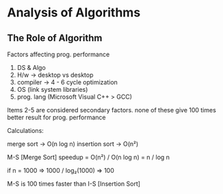 # Analysis of Algorithms

## The Role of Algorithm 

Factors affecting prog. performance
1) DS & Algo
2) H/w -> desktop vs desktop
3) compiler -> 4 - 6 cycle optimization
4) OS (link system libraries)
5) prog. lang (Microsoft Visual C++ > GCC)

Items 2-5 are considered secondary factors.
none of these give 100 times better result for prog. performance

Calculations:

merge sort -> O(n log n)
insertion sort -> O(n²)

M-S [Merge Sort] speedup = O(n²) / O(n log n) = n / log n 

if n = 1000 => 1000 / log₂(1000) => 100

M-S is 100 times faster than I-S [Insertion Sort]